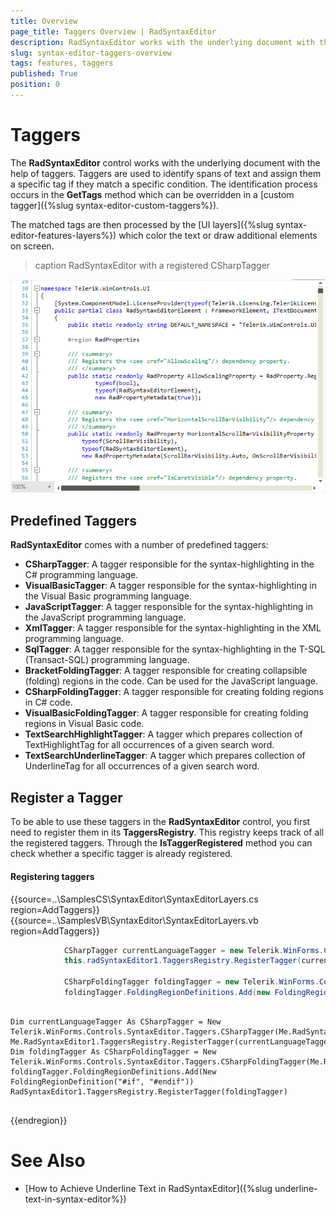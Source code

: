 ```yaml
---
title: Overview
page_title: Taggers Overview | RadSyntaxEditor
description: RadSyntaxEditor works with the underlying document with the help of taggers. 
slug: syntax-editor-taggers-overview
tags: features, taggers
published: True
position: 0
---
```


# Taggers

The **RadSyntaxEditor** control works with the underlying document with the help of taggers. Taggers are used to identify spans of text and assign them a specific tag if they match a specific condition. The identification process occurs in the **GetTags** method which can be overridden in a [custom tagger]({%slug syntax-editor-custom-taggers%}).

The matched tags are then processed by the [UI layers]({%slug syntax-editor-features-layers%}) which color the text or draw additional elements on screen.

>caption RadSyntaxEditor with a registered CSharpTagger

![syntax-editor-taggers-overview001](images/syntax-editor-taggers-overview001.png)

## Predefined Taggers

**RadSyntaxEditor** comes with a number of predefined taggers:

* **CSharpTagger**: A tagger responsible for the syntax-highlighting in the C# programming language.
* **VisualBasicTagger**: A tagger responsible for the syntax-highlighting in the Visual Basic programming language.
* **JavaScriptTagger**: A tagger responsible for the syntax-highlighting in the JavaScript programming language.
* **XmlTagger**: A tagger responsible for the syntax-highlighting in the XML programming language.
* **SqlTagger**: A tagger responsible for the syntax-highlighting in the T-SQL (Transact-SQL) programming language.
* **BracketFoldingTagger**: A tagger responsible for creating collapsible (folding) regions in the code. Can be used for the JavaScript language.
* **CSharpFoldingTagger**: A tagger responsible for creating folding regions in C# code.
* **VisualBasicFoldingTagger**: A tagger responsible for creating folding regions in Visual Basic code.
* **TextSearchHighlightTagger**: A tagger which prepares collection of TextHighlightTag for all occurrences of a given search word.
* **TextSearchUnderlineTagger**: A tagger which prepares collection of UnderlineTag for all occurrences of a given search word.

## Register a Tagger

To be able to use these taggers in the **RadSyntaxEditor** control, you first need to register them in its **TaggersRegistry**. This registry keeps track of all the registered taggers. Through the **IsTaggerRegistered** method you can check whether a specific tagger is already registered.

#### Registering taggers

{{source=..\SamplesCS\SyntaxEditor\SyntaxEditorLayers.cs region=AddTaggers}}
{{source=..\SamplesVB\SyntaxEditor\SyntaxEditorLayers.vb region=AddTaggers}}

````C#
            CSharpTagger currentLanguageTagger = new Telerik.WinForms.Controls.SyntaxEditor.Tagging.Taggers.CSharpTagger(this.radSyntaxEditor1.SyntaxEditorElement);
            this.radSyntaxEditor1.TaggersRegistry.RegisterTagger(currentLanguageTagger);

            CSharpFoldingTagger foldingTagger = new Telerik.WinForms.Controls.SyntaxEditor.Taggers.CSharpFoldingTagger(this.radSyntaxEditor1.SyntaxEditorElement);
            foldingTagger.FoldingRegionDefinitions.Add(new FoldingRegionDefinition("#if", "#endif"));

````
````VB.NET

Dim currentLanguageTagger As CSharpTagger = New Telerik.WinForms.Controls.SyntaxEditor.Taggers.CSharpTagger(Me.RadSyntaxEditor1.SyntaxEditorElement)
Me.RadSyntaxEditor1.TaggersRegistry.RegisterTagger(currentLanguageTagger)
Dim foldingTagger As CSharpFoldingTagger = New Telerik.WinForms.Controls.SyntaxEditor.Taggers.CSharpFoldingTagger(Me.RadSyntaxEditor1.SyntaxEditorElement)
foldingTagger.FoldingRegionDefinitions.Add(New FoldingRegionDefinition("#if", "#endif"))
RadSyntaxEditor1.TaggersRegistry.RegisterTagger(foldingTagger)


````

{{endregion}} 

# See Also

* [How to Achieve Underline Text in RadSyntaxEditor]({%slug underline-text-in-syntax-editor%})





 